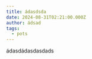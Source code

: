 ```yaml
---
title: ádasdsda
date: 2024-08-31T02:21:00.000Z
author: ádsad
tags:
  - pots
---
```

ádasdádasdasdads
